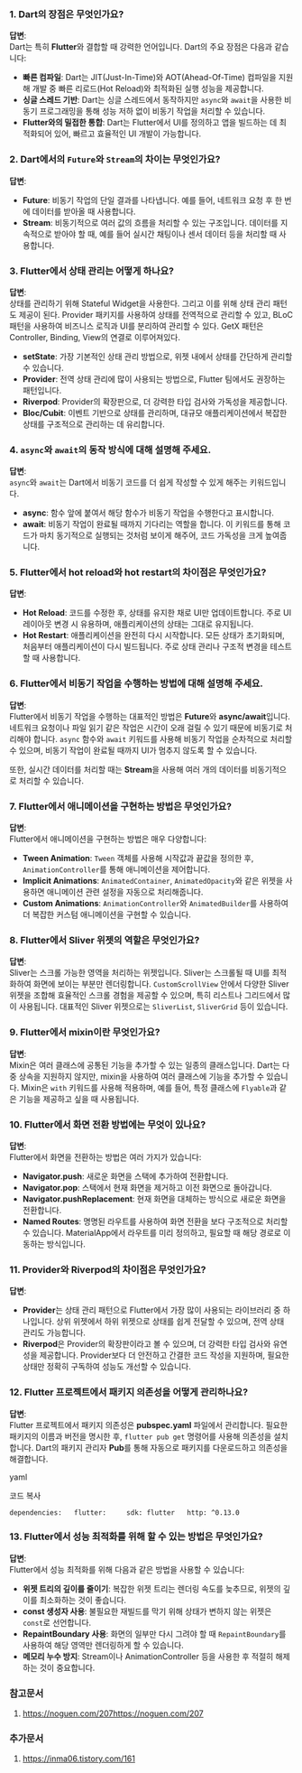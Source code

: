 ### 1. **Dart의 장점은 무엇인가요?**

**답변**:  
Dart는 특히 **Flutter**와 결합할 때 강력한 언어입니다. Dart의 주요 장점은 다음과 같습니다:

- **빠른 컴파일**: Dart는 JIT(Just-In-Time)와 AOT(Ahead-Of-Time) 컴파일을 지원해 개발 중 빠른 리로드(Hot Reload)와 최적화된 실행 성능을 제공합니다.
- **싱글 스레드 기반**: Dart는 싱글 스레드에서 동작하지만 `async`와 `await`을 사용한 비동기 프로그래밍을 통해 성능 저하 없이 비동기 작업을 처리할 수 있습니다.
- **Flutter와의 밀접한 통합**: Dart는 Flutter에서 UI를 정의하고 앱을 빌드하는 데 최적화되어 있어, 빠르고 효율적인 UI 개발이 가능합니다.

### 2. **Dart에서의 `Future`와 `Stream`의 차이는 무엇인가요?**

**답변**:

- **Future**: 비동기 작업의 단일 결과를 나타냅니다. 예를 들어, 네트워크 요청 후 한 번에 데이터를 받아올 때 사용합니다.
- **Stream**: 비동기적으로 여러 값의 흐름을 처리할 수 있는 구조입니다. 데이터를 지속적으로 받아야 할 때, 예를 들어 실시간 채팅이나 센서 데이터 등을 처리할 때 사용합니다.

### 3. **Flutter에서 상태 관리는 어떻게 하나요?**

**답변**:  
상태를 관리하기 위해 Stateful Widget을 사용한다. 그리고 이를 위해 상태 관리 패턴도 제공이 된다. Provider 패키지를 사용하여 상태를 전역적으로 관리할 수 있고, BLoC 패턴을 사용하여 비즈니스 로직과 UI를 분리하여 관리할 수 있다. GetX 패턴은 Controller, Binding, View의 연결로 이루어져있다. 

- **setState**: 가장 기본적인 상태 관리 방법으로, 위젯 내에서 상태를 간단하게 관리할 수 있습니다.
- **Provider**: 전역 상태 관리에 많이 사용되는 방법으로, Flutter 팀에서도 권장하는 패턴입니다.
- **Riverpod**: Provider의 확장판으로, 더 강력한 타입 검사와 가독성을 제공합니다.
- **Bloc/Cubit**: 이벤트 기반으로 상태를 관리하며, 대규모 애플리케이션에서 복잡한 상태를 구조적으로 관리하는 데 유리합니다.

### 4. **`async`와 `await`의 동작 방식에 대해 설명해 주세요.**

**답변**:  
`async`와 `await`는 Dart에서 비동기 코드를 더 쉽게 작성할 수 있게 해주는 키워드입니다.

- **async**: 함수 앞에 붙여서 해당 함수가 비동기 작업을 수행한다고 표시합니다.
- **await**: 비동기 작업이 완료될 때까지 기다리는 역할을 합니다. 이 키워드를 통해 코드가 마치 동기적으로 실행되는 것처럼 보이게 해주어, 코드 가독성을 크게 높여줍니다.

### 5. **Flutter에서 hot reload와 hot restart의 차이점은 무엇인가요?**

**답변**:

- **Hot Reload**: 코드를 수정한 후, 상태를 유지한 채로 UI만 업데이트합니다. 주로 UI 레이아웃 변경 시 유용하며, 애플리케이션의 상태는 그대로 유지됩니다.
- **Hot Restart**: 애플리케이션을 완전히 다시 시작합니다. 모든 상태가 초기화되며, 처음부터 애플리케이션이 다시 빌드됩니다. 주로 상태 관리나 구조적 변경을 테스트할 때 사용합니다.

### 6. **Flutter에서 비동기 작업을 수행하는 방법에 대해 설명해 주세요.**

**답변**:  
Flutter에서 비동기 작업을 수행하는 대표적인 방법은 **Future**와 **async/await**입니다. 네트워크 요청이나 파일 읽기 같은 작업은 시간이 오래 걸릴 수 있기 때문에 비동기로 처리해야 합니다. `async` 함수와 `await` 키워드를 사용해 비동기 작업을 순차적으로 처리할 수 있으며, 비동기 작업이 완료될 때까지 UI가 멈추지 않도록 할 수 있습니다.

또한, 실시간 데이터를 처리할 때는 **Stream**을 사용해 여러 개의 데이터를 비동기적으로 처리할 수 있습니다.

### 7. **Flutter에서 애니메이션을 구현하는 방법은 무엇인가요?**

**답변**:  
Flutter에서 애니메이션을 구현하는 방법은 매우 다양합니다:

- **Tween Animation**: `Tween` 객체를 사용해 시작값과 끝값을 정의한 후, `AnimationController`를 통해 애니메이션을 제어합니다.
- **Implicit Animations**: `AnimatedContainer`, `AnimatedOpacity`와 같은 위젯을 사용하면 애니메이션 관련 설정을 자동으로 처리해줍니다.
- **Custom Animations**: `AnimationController`와 `AnimatedBuilder`를 사용하여 더 복잡한 커스텀 애니메이션을 구현할 수 있습니다.

### 8. **Flutter에서 Sliver 위젯의 역할은 무엇인가요?**

**답변**:  
Sliver는 스크롤 가능한 영역을 처리하는 위젯입니다. Sliver는 스크롤될 때 UI를 최적화하여 화면에 보이는 부분만 렌더링합니다. `CustomScrollView` 안에서 다양한 Sliver 위젯을 조합해 효율적인 스크롤 경험을 제공할 수 있으며, 특히 리스트나 그리드에서 많이 사용됩니다. 대표적인 Sliver 위젯으로는 `SliverList`, `SliverGrid` 등이 있습니다.

### 9. **Flutter에서 mixin이란 무엇인가요?**

**답변**:  
Mixin은 여러 클래스에 공통된 기능을 추가할 수 있는 일종의 클래스입니다. Dart는 다중 상속을 지원하지 않지만, mixin을 사용하여 여러 클래스에 기능을 추가할 수 있습니다. Mixin은 `with` 키워드를 사용해 적용하며, 예를 들어, 특정 클래스에 `Flyable`과 같은 기능을 제공하고 싶을 때 사용됩니다.

### 10. **Flutter에서 화면 전환 방법에는 무엇이 있나요?**

**답변**:  
Flutter에서 화면을 전환하는 방법은 여러 가지가 있습니다:

- **Navigator.push**: 새로운 화면을 스택에 추가하여 전환합니다.
- **Navigator.pop**: 스택에서 현재 화면을 제거하고 이전 화면으로 돌아갑니다.
- **Navigator.pushReplacement**: 현재 화면을 대체하는 방식으로 새로운 화면을 전환합니다.
- **Named Routes**: 명명된 라우트를 사용하여 화면 전환을 보다 구조적으로 처리할 수 있습니다. MaterialApp에서 라우트를 미리 정의하고, 필요할 때 해당 경로로 이동하는 방식입니다.

### 11. **Provider와 Riverpod의 차이점은 무엇인가요?**

**답변**:

- **Provider**는 상태 관리 패턴으로 Flutter에서 가장 많이 사용되는 라이브러리 중 하나입니다. 상위 위젯에서 하위 위젯으로 상태를 쉽게 전달할 수 있으며, 전역 상태 관리도 가능합니다.
- **Riverpod**은 Provider의 확장판이라고 볼 수 있으며, 더 강력한 타입 검사와 유연성을 제공합니다. Provider보다 더 안전하고 간결한 코드 작성을 지원하며, 필요한 상태만 정확히 구독하여 성능도 개선할 수 있습니다.

### 12. **Flutter 프로젝트에서 패키지 의존성을 어떻게 관리하나요?**

**답변**:  
Flutter 프로젝트에서 패키지 의존성은 **pubspec.yaml** 파일에서 관리합니다. 필요한 패키지의 이름과 버전을 명시한 후, `flutter pub get` 명령어를 사용해 의존성을 설치합니다. Dart의 패키지 관리자 **Pub**를 통해 자동으로 패키지를 다운로드하고 의존성을 해결합니다.

yaml

코드 복사

`dependencies:   flutter:     sdk: flutter   http: ^0.13.0`

### 13. **Flutter에서 성능 최적화를 위해 할 수 있는 방법은 무엇인가요?**

**답변**:  
Flutter에서 성능 최적화를 위해 다음과 같은 방법을 사용할 수 있습니다:

- **위젯 트리의 깊이를 줄이기**: 복잡한 위젯 트리는 렌더링 속도를 늦추므로, 위젯의 깊이를 최소화하는 것이 좋습니다.
- **const 생성자 사용**: 불필요한 재빌드를 막기 위해 상태가 변하지 않는 위젯은 `const`로 선언합니다.
- **RepaintBoundary 사용**: 화면의 일부만 다시 그려야 할 때 `RepaintBoundary`를 사용하여 해당 영역만 렌더링하게 할 수 있습니다.
- **메모리 누수 방지**: Stream이나 AnimationController 등을 사용한 후 적절히 해제하는 것이 중요합니다.



### 참고문서
1. https://noguen.com/207https://noguen.com/207

### 추가문서
1. https://inma06.tistory.com/161 